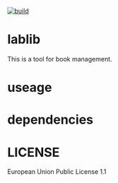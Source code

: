 [![build](https://github.com/simarisu78/lablib/actions/workflows/python-app.yml/badge.svg)](https://github.com/simarisu78/lablib/actions/workflows/python-app.yml)

# lablib
This is a tool for book management.

# useage

# dependencies

# LICENSE
European Union Public License 1.1

